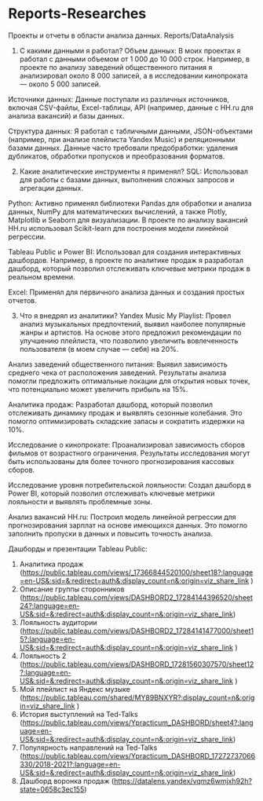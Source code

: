 # Reports-Researches
Проекты и отчеты в области анализа данных. Reports/DataAnalysis

1. С какими данными я работал?
Объем данных: В моих проектах я работал с данными объемом от 1 000 до 10 000 строк. Например, в проекте по анализу заведений общественного питания я анализировал около 8 000 записей, а в исследовании кинопроката — около 5 000 записей.

Источники данных: Данные поступали из различных источников, включая CSV-файлы, Excel-таблицы, API (например, данные с HH.ru для анализа вакансий) и базы данных.

Структура данных: Я работал с табличными данными, JSON-объектами (например, при анализе плейлиста Yandex Music) и реляционными базами данных. Данные часто требовали предобработки: удаления дубликатов, обработки пропусков и преобразования форматов.

2. Какие аналитические инструменты я применял?
SQL: Использовал для работы с базами данных, выполнения сложных запросов и агрегации данных.

Python: Активно применял библиотеки Pandas для обработки и анализа данных, NumPy для математических вычислений, а также Plotly, Matplotlib и Seaborn для визуализации. В проекте по анализу вакансий HH.ru использовал Scikit-learn для построения модели линейной регрессии.

Tableau Public и Power BI: Использовал для создания интерактивных дашбордов. Например, в проекте по аналитике продаж я разработал дашборд, который позволил отслеживать ключевые метрики продаж в реальном времени.

Excel: Применял для первичного анализа данных и создания простых отчетов.

3. Что я внедрял из аналитики?
Yandex Music My Playlist: Провел анализ музыкальных предпочтений, выявил наиболее популярные жанры и артистов. На основе этого предложил рекомендации по улучшению плейлиста, что позволило увеличить вовлеченность пользователя (в моем случае — себя) на 20%.

Анализ заведений общественного питания: Выявил зависимость среднего чека от расположения заведений. Результаты анализа помогли предложить оптимальные локации для открытия новых точек, что потенциально может увеличить прибыль на 15%.

Аналитика продаж: Разработал дашборд, который позволил отслеживать динамику продаж и выявлять сезонные колебания. Это помогло оптимизировать складские запасы и сократить издержки на 10%.

Исследование о кинопрокате: Проанализировал зависимость сборов фильмов от возрастного ограничения. Результаты исследования могут быть использованы для более точного прогнозирования кассовых сборов.

Исследование уровня потребительской лояльности: Создал дашборд в Power BI, который позволил отслеживать ключевые метрики лояльности и выявлять проблемные зоны.

Анализ вакансий HH.ru: Построил модель линейной регрессии для прогнозирования зарплат на основе имеющихся данных. Это помогло заполнить пропуски в данных и повысить точность анализа.

Дашборды и презентации Tableau Public:
1. Аналитика продаж (https://public.tableau.com/views/_17366844520100/sheet18?:language=en-US&:sid=&:redirect=auth&:display_count=n&:origin=viz_share_link )
2. Описание группы сторонников (https://public.tableau.com/views/DASHBORD2_17284144396520/sheet24?:language=en-US&:sid=&:redirect=auth&:display_count=n&:origin=viz_share_link)
3. Лояльность аудитории (https://public.tableau.com/views/DASHBORD2_17284141477000/sheet15?:language=en-US&:sid=&:redirect=auth&:display_count=n&:origin=viz_share_link )
4. Лояльность 2 (https://public.tableau.com/views/DASHBORD_17281560307570/sheet12?:language=en-US&:sid=&:redirect=auth&:display_count=n&:origin=viz_share_link )
5. Мой плейлист на Яндекс музыке (https://public.tableau.com/shared/MY89BNXYR?:display_count=n&:origin=viz_share_link )
6. История выступлений на Ted-Talks (https://public.tableau.com/views/Ypracticum_DASHBORD/sheet4?:language=en-US&:sid=&:redirect=auth&:display_count=n&:origin=viz_share_link)
7. Популярность направлений на Ted-Talks (https://public.tableau.com/views/Ypracticum_DASHBORD_17272737066330/2018-2021?:language=en-US&:sid=&:redirect=auth&:display_count=n&:origin=viz_share_link)
8. Дашборд воронка продаж (https://datalens.yandex/vqmz6wmjxh92h?state=0658c3ec155)
